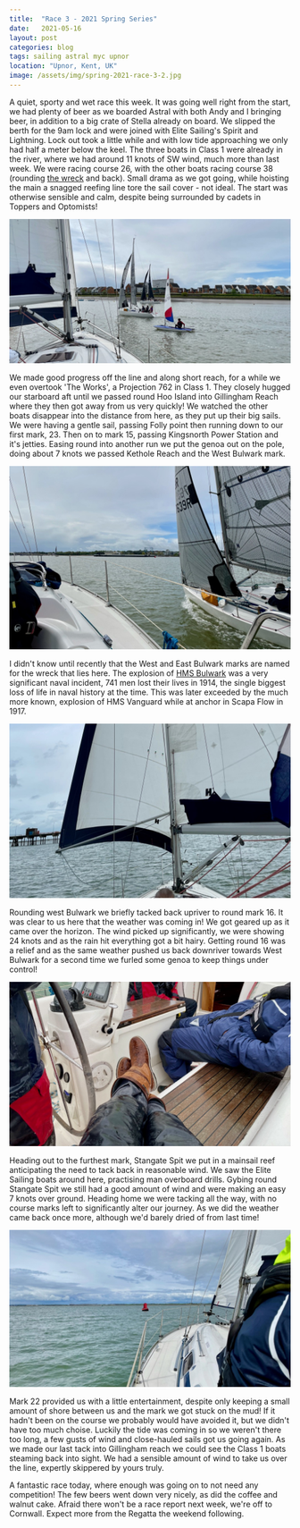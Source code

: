 ```yaml
---
title:  "Race 3 - 2021 Spring Series"
date:   2021-05-16
layout: post
categories: blog
tags: sailing astral myc upnor
location: "Upnor, Kent, UK"
image: /assets/img/spring-2021-race-3-2.jpg
---
```


A quiet, sporty and wet race this week. It was going well right from the start, we had plenty of beer as we boarded Astral with both Andy and I bringing beer, in addition to a big crate of Stella already on board. We slipped the berth for the 9am lock and were joined with Elite Sailing's Spirit and Lightning. Lock out took a little while and with low tide approaching we only had half a meter below the keel. The three boats in Class 1 were already in the river, where we had around 11 knots of SW wind, much more than last week. We were racing course 26, with the other boats racing course 38 (rounding [the wreck](https://en.wikipedia.org/wiki/SS_Richard_Montgomery) and back). Small drama as we got going, while hoisting the main a snagged reefing line tore the sail cover - not ideal. The start was otherwise sensible and calm, despite being surrounded by cadets in Toppers and Optomists!

![](/assets/img/spring-2021-race-3-6.jpg)

We made good progress off the line and along short reach, for a while we even overtook 'The Works', a Projection 762 in Class 1. They closely hugged our starboard aft until we passed round Hoo Island into Gillingham Reach where they then got away from us very quickly! We watched the other boats disappear into the distance from here, as they put up their big sails. We were having a gentle sail, passing Folly point then running down to our first mark, 23. Then on to mark 15, passing Kingsnorth Power Station and it's jetties. Easing round into another run we put the genoa out on the pole, doing about 7 knots we passed Kethole Reach and the West Bulwark mark.

![](/assets/img/spring-2021-race-3-5.jpg)

I didn't know until recently that the West and East Bulwark marks are named for the wreck that lies here. The explosion of [HMS Bulwark](https://en.wikipedia.org/wiki/HMS_Bulwark_%281899%29) was a very significant naval incident, 741 men lost their lives in 1914, the single biggest loss of life in naval history at the time. This was later exceeded by the much more known, explosion of HMS Vanguard while at anchor in Scapa Flow in 1917.

![](/assets/img/spring-2021-race-3-4.jpg)

Rounding west Bulwark we briefly tacked back upriver to round mark 16. It was clear to us here that the weather was coming in! We got geared up as it came over the horizon. The wind picked up significantly, we were showing 24 knots and as the rain hit everything got a bit hairy. Getting round 16 was a relief and as the same weather pushed us back downriver towards West Bulwark for a second time we furled some genoa to keep things under control!  

![](/assets/img/spring-2021-race-3-3.jpg)

Heading out to the furthest mark, Stangate Spit we put in a mainsail reef anticipating the need to tack back in reasonable wind. We saw the Elite Sailing boats around here, practising man overboard drills. Gybing round Stangate Spit we still had a good amount of wind and were making an easy 7 knots over ground. Heading home we were tacking all the way, with no course marks left to significantly alter our journey. As we did the weather came back once more, although we'd barely dried of from last time!

![](/assets/img/spring-2021-race-3-1.jpg)

Mark 22 provided us with a little entertainment, despite only keeping a small amount of shore between us and the mark we got stuck on the mud! If it hadn't been on the course we probably would have avoided it, but we didn't have too much choise. Luckily the tide was coming in so we weren't there too long, a few gusts of wind and close-hauled sails got us going again. As we made our last tack into Gillingham reach we could see the Class 1 boats steaming back into sight. We had a sensible amount of wind to take us over the line, expertly skippered by yours truly.

A fantastic race today, where enough was going on to not need any competition! The few beers went down very nicely, as did the coffee and walnut cake. Afraid there won't be a race report next week, we're off to Cornwall. Expect more from the Regatta the weekend following.
